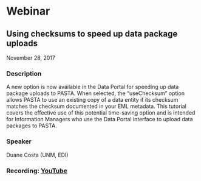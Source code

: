 # Webinar

## Using checksums to speed up data package uploads

November 28, 2017

### Description

A new option is now available in the Data Portal for speeding up data package uploads to PASTA. When selected, the “useChecksum” option allows PASTA to use an existing copy of a data entity if its checksum matches the checksum documented in your EML metadata. This tutorial covers the effective use of this potential time-saving option and is intended for Information Managers who use the Data Portal interface to upload data packages to PASTA.

### Speaker

Duane Costa (UNM, EDI)

### Recording: [YouTube](https://youtu.be/2IPNxoIV2p4)

<!-- Webinars -->

